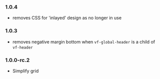 ### 1.0.4

* removes CSS for 'inlayed' design as no longer in use

### 1.0.3

* removes negative margin bottom when `vf-global-header` is a child of `vf-header`

### 1.0.0-rc.2

* Simplify grid
